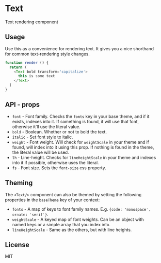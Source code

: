 # Text

Text rendering component

## Usage

Use this as a convenience for rendering text. It gives you a nice shorthand for common text-rendering style changes.

```javascript
function render () {
  return (
    <Text bold transform='capitalize'>
      this is some text
    </Text>
  )
}
```

## API - props

  * `font` - Font family. Checks the `fonts` key in your base theme, and if it exists, indexes into it. If something is found, it will use that font, otherwise it'll use the literal value.
  * `bold` - Boolean. Whether or not to bold the text.
  * `italic` - Set font style to italic.
  * `weight` - Font weight. Will check for `weightScale` in your theme and if found, will index into it using this prop. If nothing is found in the theme, the literal value will be used.
  * `lh` - Line-height. Checks for `lineHeightScale` in your theme and indexes into it if possible, otherwise uses the literal.
  * `fs` - Font size. Sets the `font-size` css property.

## Theming

The `<Text/>` component can also be themed by setting the following properties in the `baseTheme` key of your context:

  * `fonts` - A map of keys to font family names. E.g. `{code: 'monospace', ornate: 'serif'}`.
  * `weightScale` - A keyed map of font weights. Can be an object with named keys or a simple array that you index into.
  * `lineHeightScale` - Same as the others, but with line heights.

## License

MIT
